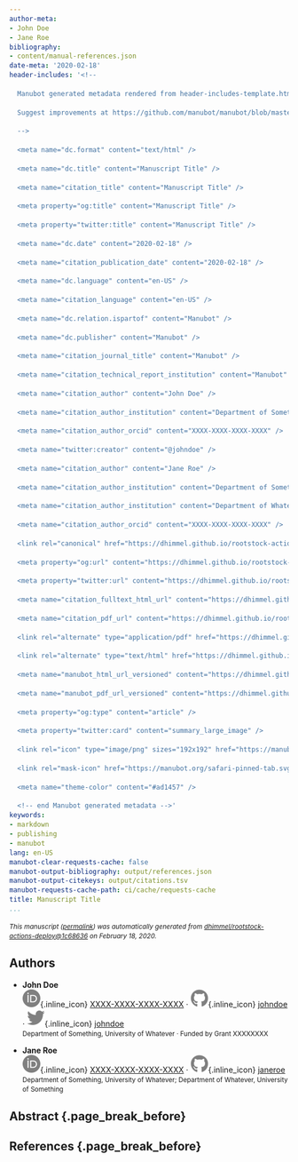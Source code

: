 ```yaml
---
author-meta:
- John Doe
- Jane Roe
bibliography:
- content/manual-references.json
date-meta: '2020-02-18'
header-includes: '<!--

  Manubot generated metadata rendered from header-includes-template.html.

  Suggest improvements at https://github.com/manubot/manubot/blob/master/manubot/process/header-includes-template.html

  -->

  <meta name="dc.format" content="text/html" />

  <meta name="dc.title" content="Manuscript Title" />

  <meta name="citation_title" content="Manuscript Title" />

  <meta property="og:title" content="Manuscript Title" />

  <meta property="twitter:title" content="Manuscript Title" />

  <meta name="dc.date" content="2020-02-18" />

  <meta name="citation_publication_date" content="2020-02-18" />

  <meta name="dc.language" content="en-US" />

  <meta name="citation_language" content="en-US" />

  <meta name="dc.relation.ispartof" content="Manubot" />

  <meta name="dc.publisher" content="Manubot" />

  <meta name="citation_journal_title" content="Manubot" />

  <meta name="citation_technical_report_institution" content="Manubot" />

  <meta name="citation_author" content="John Doe" />

  <meta name="citation_author_institution" content="Department of Something, University of Whatever" />

  <meta name="citation_author_orcid" content="XXXX-XXXX-XXXX-XXXX" />

  <meta name="twitter:creator" content="@johndoe" />

  <meta name="citation_author" content="Jane Roe" />

  <meta name="citation_author_institution" content="Department of Something, University of Whatever" />

  <meta name="citation_author_institution" content="Department of Whatever, University of Something" />

  <meta name="citation_author_orcid" content="XXXX-XXXX-XXXX-XXXX" />

  <link rel="canonical" href="https://dhimmel.github.io/rootstock-actions-deploy/" />

  <meta property="og:url" content="https://dhimmel.github.io/rootstock-actions-deploy/" />

  <meta property="twitter:url" content="https://dhimmel.github.io/rootstock-actions-deploy/" />

  <meta name="citation_fulltext_html_url" content="https://dhimmel.github.io/rootstock-actions-deploy/" />

  <meta name="citation_pdf_url" content="https://dhimmel.github.io/rootstock-actions-deploy/manuscript.pdf" />

  <link rel="alternate" type="application/pdf" href="https://dhimmel.github.io/rootstock-actions-deploy/manuscript.pdf" />

  <link rel="alternate" type="text/html" href="https://dhimmel.github.io/rootstock-actions-deploy/v/1c68636df6d014c77b5327bc674131326b30ac22/" />

  <meta name="manubot_html_url_versioned" content="https://dhimmel.github.io/rootstock-actions-deploy/v/1c68636df6d014c77b5327bc674131326b30ac22/" />

  <meta name="manubot_pdf_url_versioned" content="https://dhimmel.github.io/rootstock-actions-deploy/v/1c68636df6d014c77b5327bc674131326b30ac22/manuscript.pdf" />

  <meta property="og:type" content="article" />

  <meta property="twitter:card" content="summary_large_image" />

  <link rel="icon" type="image/png" sizes="192x192" href="https://manubot.org/favicon-192x192.png" />

  <link rel="mask-icon" href="https://manubot.org/safari-pinned-tab.svg" color="#ad1457" />

  <meta name="theme-color" content="#ad1457" />

  <!-- end Manubot generated metadata -->'
keywords:
- markdown
- publishing
- manubot
lang: en-US
manubot-clear-requests-cache: false
manubot-output-bibliography: output/references.json
manubot-output-citekeys: output/citations.tsv
manubot-requests-cache-path: ci/cache/requests-cache
title: Manuscript Title
...
```







<small><em>
This manuscript
([permalink](https://dhimmel.github.io/rootstock-actions-deploy/v/1c68636df6d014c77b5327bc674131326b30ac22/))
was automatically generated
from [dhimmel/rootstock-actions-deploy@1c68636](https://github.com/dhimmel/rootstock-actions-deploy/tree/1c68636df6d014c77b5327bc674131326b30ac22)
on February 18, 2020.
</em></small>

## Authors



+ **John Doe**<br>
    ![ORCID icon](images/orcid.svg){.inline_icon}
    [XXXX-XXXX-XXXX-XXXX](https://orcid.org/XXXX-XXXX-XXXX-XXXX)
    · ![GitHub icon](images/github.svg){.inline_icon}
    [johndoe](https://github.com/johndoe)
    · ![Twitter icon](images/twitter.svg){.inline_icon}
    [johndoe](https://twitter.com/johndoe)<br>
  <small>
     Department of Something, University of Whatever
     · Funded by Grant XXXXXXXX
  </small>

+ **Jane Roe**<br>
    ![ORCID icon](images/orcid.svg){.inline_icon}
    [XXXX-XXXX-XXXX-XXXX](https://orcid.org/XXXX-XXXX-XXXX-XXXX)
    · ![GitHub icon](images/github.svg){.inline_icon}
    [janeroe](https://github.com/janeroe)<br>
  <small>
     Department of Something, University of Whatever; Department of Whatever, University of Something
  </small>



## Abstract {.page_break_before}




## References {.page_break_before}

<!-- Explicitly insert bibliography here -->
<div id="refs"></div>
